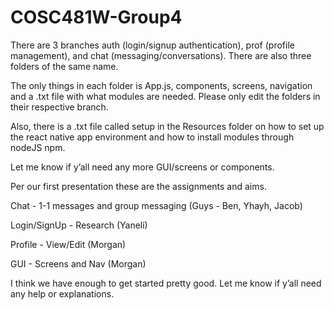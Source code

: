 # COSC481W-Group4
There are 3 branches auth (login/signup authentication), prof (profile management), and chat (messaging/conversations). There are also three folders of the same name. 

The only things in each folder is App.js, components, screens, navigation and a .txt file with what modules are needed. 
Please only edit the folders in their respective branch. 

Also, there is a .txt file called setup in the Resources folder on how to set up the react native app environment and how to install modules through nodeJS npm. 

Let me know if y’all need any more GUI/screens or components. 

Per our first presentation these are the assignments and aims. 

Chat - 1-1 messages and group messaging 
(Guys - Ben, Yhayh, Jacob)

Login/SignUp - Research
 (Yaneli)

Profile - View/Edit
 (Morgan)

GUI - Screens and Nav 
(Morgan)


I think we have enough to get started pretty good. Let me know if y’all need any help or explanations.
